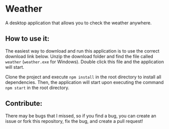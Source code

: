 # Weather
A desktop application that allows you to check the weather anywhere.

## How to use it:
The easiest way to download and run this application is to use the correct download link below. Unzip the download folder and find the file called ```weather``` (```weather.exe``` for Windows). Double click this file and the application will start.


Clone the project and execute ```npm install``` in the root directory to install all dependencies. Then, the application will start upon executing the command ```npm start``` in the root directory.


## Contribute:
There may be bugs that I missed, so if you find a bug, you can create an issue or fork this repository, fix the bug, and create a pull request!
